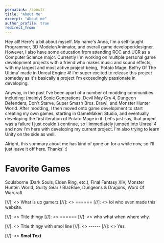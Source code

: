 ```yaml
---
permalink: /about/
title: "About Me"
excerpt: "About me"
author_profile: true
redirect_from: 
---
```

Hey all! Here's a bit about myself. My name's Anna, I'm a self-taught Programmer, 3D Modeler/Animator, and overall game developer/designer. However, I also have some education from attending RCC and UCR as a Computer Science major. Currently I'm working on multiple personal game development projects with a friend who makes music and sound effects, with my largest and most active project being, 'Potato Mage: Belfry Of The Ultima' made in Unreal Engine 4! I'm super excited to release this project someday as it's basically a project I'm exceedingly passionate in developing. 

Anyway, in the past I've been apart of a number of modding communities including: (mainly) Sonic Generations, Devil May Cry 4, Dungeon Defenders, Don't Starve, Super Smash Bros. Brawl, and Monster Hunter World. After modding, I then moved onto game development to start creating my own games, starting in GameMaker: Studio, and eventually developing the first iteration of Potato Mage in it. Let's just say, that project was a failure I just couldn't continue, so I immediately jumped into Unreal 4 and now I'm here with developing my current project. I'm also trying to learn Unity on the side as well. 

Alright, this summary about me has kind of gone on for a while now, so I'll just leave it off here. Thanks! :)

Favorite Games
======
Soulsborne (Dark Souls, Elden Ring, etc.), Final Fantasy XIV, Monster Hunter: World, Guilty Gear / BlazBlue, Dungeons & Dragons, Word Of Warcraft

[//]: <> What is up gamerz
[//]: <> ======
[//]: <> lol who even made this website.

[//]: <> Title thingy
[//]: <> ======
[//]: <> who what when where why.

[//]: <> Title thingy with smol line
[//]: <> ------
[//]: <> Yes.

[//]: <> **Smol Text**